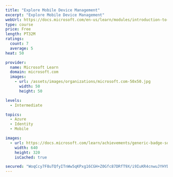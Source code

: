 ```yaml
---
title: "Explore Mobile Device Management"
excerpt: "Explore Mobile Device Management"
webUrl: https://docs.microsoft.com/en-us/learn/modules/introduction-to-mobile-device-management/
type: course
price: Free
length: PT32M
ratings:
  count: 7
  average: 5
heat: 50

provider:
  name: Microsoft Learn
  domain: microsoft.com
  images:
    - url: /assets/images/organizations/microsoft.com-50x50.jpg
      width: 50
      height: 50

levels:
  - Intermediate

topics:
  - Azure
  - Identity
  - Mobile

images:
  - url: https://docs.microsoft.com/learn/achievements/generic-badge-social.png
    width: 640
    height: 320
    isCached: true

secured: "WoqCcy7F8uTQfyITnWw5qKPxg16CGH+Z0Gfc87DRfT9X/i9IuKR4cnwuJYHYD2hQ6HSuIHcN59b0w36j89oUKm9Bkbd4KkQQDvS3iSZ20k6a+kAkKFwFnzswuvB66zI/Ls5EWaYerxDPLecQnBpgJZPLLTpD+HPPXFND80glDsq5uoVaMXISzt0DjGX2O9VwNtH0ZvK5o6tt8+3wqgHdorwPa7yJwIWsiJZ/DbDMEAvxnbIpdneCK02aTuNgCS36bX0LysqJALn5DDq/F5f/pAjW92AuYxNFmGjTQpH9F3ZY1hIPjQACxbNntFETEgyvdDxHIjaQvxgmDKHNp4ZBcpzZ94L7aCbBsRLvUSCKyqHqy14z09eP/782tp2/fTDJdxImixWHXOQENQrwTOveRwVg6J8IlI+KLDn5LF71Taw=;VLcnRHTUskv5hhmHbWsyWQ=="
---
```


